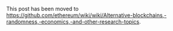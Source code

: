 This post has been moved to https://github.com/ethereum/wiki/wiki/Alternative-blockchains,-randomness,-economics,-and-other-research-topics.